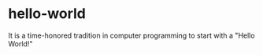 # hello-world
It is a time-honored tradition in computer programming to start with a "Hello World!"
